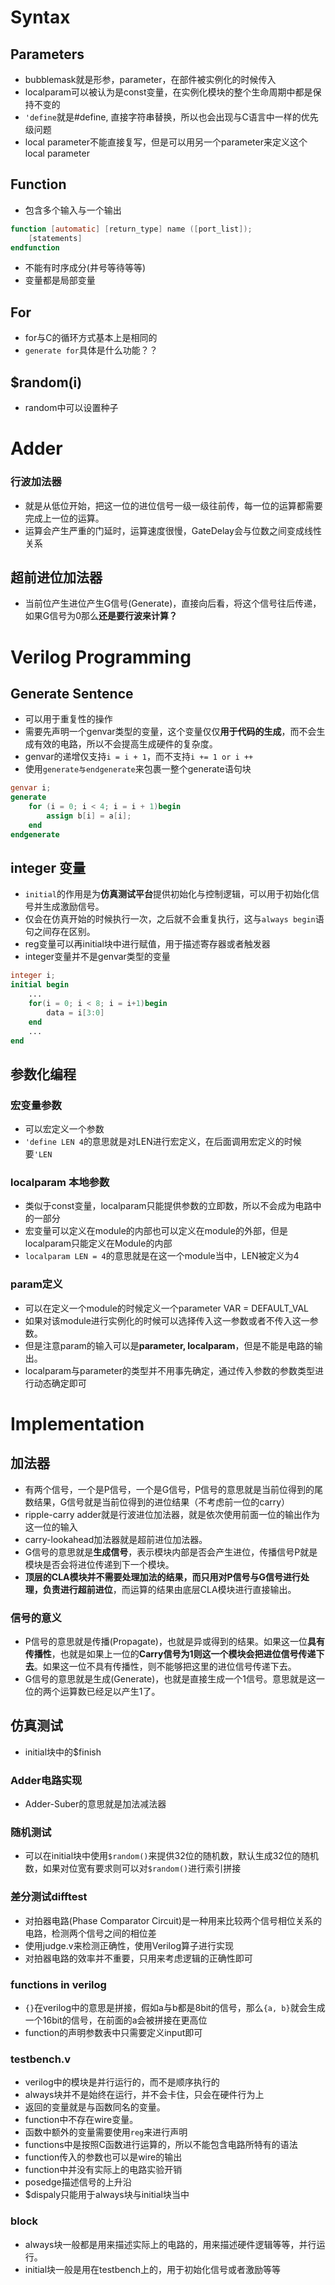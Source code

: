 # Syntax
## Parameters
- bubblemask就是形参，parameter，在部件被实例化的时候传入
- localparam可以被认为是const变量，在实例化模块的整个生命周期中都是保持不变的
- `'define`就是#define, 直接字符串替换，所以也会出现与C语言中一样的优先级问题
- local parameter不能直接复写，但是可以用另一个parameter来定义这个local parameter
## Function
- 包含多个输入与一个输出
```verilog
function [automatic] [return_type] name ([port_list]);
	[statements]
endfunction
```
- 不能有时序成分(井号等待等等)
- 变量都是局部变量
## For
- for与C的循环方式基本上是相同的
- `generate for`具体是什么功能？？
## $random(i)
- random中可以设置种子
# Adder
### 行波加法器
- 就是从低位开始，把这一位的进位信号一级一级往前传，每一位的运算都需要完成上一位的运算。
- 运算会产生严重的门延时，运算速度很慢，GateDelay会与位数之间变成线性关系
## 超前进位加法器
- 当前位产生进位产生G信号(Generate)，直接向后看，将这个信号往后传递，如果G信号为0那么**还是要行波来计算？**
# Verilog Programming
## Generate Sentence
- 可以用于重复性的操作
- 需要先声明一个genvar类型的变量，这个变量仅仅**用于代码的生成**，而不会生成有效的电路，所以不会提高生成硬件的复杂度。
- genvar的递增仅支持`i = i + 1`，而不支持`i += 1 or i ++`
- 使用`generate与endgenerate`来包裹一整个generate语句块
```verilog
genvar i;
generate
	for (i = 0; i < 4; i = i + 1)begin
		assign b[i] = a[i];
	end
endgenerate
```
## integer 变量
- `initial`的作用是为**仿真测试平台**提供初始化与控制逻辑，可以用于初始化信号并生成激励信号。
- 仅会在仿真开始的时候执行一次，之后就不会重复执行，这与`always begin`语句之间存在区别。
- reg变量可以再initial块中进行赋值，用于描述寄存器或者触发器
- integer变量并不是genvar类型的变量
```verilog
integer i;
initial begin
	...
	for(i = 0; i < 8; i = i+1)begin
		data = i[3:0]
	end
	...
end
```
## 参数化编程
### 宏变量参数
- 可以宏定义一个参数
- `'define LEN 4`的意思就是对LEN进行宏定义，在后面调用宏定义的时候要`'LEN` 
### localparam 本地参数
- 类似于const变量，localparam只能提供参数的立即数，所以不会成为电路中的一部分
- 宏变量可以定义在module的内部也可以定义在module的外部，但是localparam只能定义在Module的内部
- `localparam LEN = 4`的意思就是在这一个module当中，LEN被定义为4
### param定义
- 可以在定义一个module的时候定义一个parameter VAR = DEFAULT_VAL
- 如果对该module进行实例化的时候可以选择传入这一参数或者不传入这一参数。
- 但是注意param的输入可以是**parameter, localparam**，但是不能是电路的输出。
- localparam与parameter的类型并不用事先确定，通过传入参数的参数类型进行动态确定即可
# Implementation
## 加法器
- 有两个信号，一个是P信号，一个是G信号，P信号的意思就是当前位得到的尾数结果，G信号就是当前位得到的进位结果（不考虑前一位的carry）
- ripple-carry adder就是行波进位加法器，就是依次使用前面一位的输出作为这一位的输入
- carry-lookahead加法器就是超前进位加法器。
- G信号的意思就是**生成信号**，表示模块内部是否会产生进位，传播信号P就是模块是否会将进位传递到下一个模块。
- **顶层的CLA模块并不需要处理加法的结果，而只用对P信号与G信号进行处理，负责进行超前进位**，而运算的结果由底层CLA模块进行直接输出。
### 信号的意义
- P信号的意思就是传播(Propagate)，也就是异或得到的结果。如果这一位**具有传播性**，也就是如果上一位的**Carry信号为1则这一个模块会把进位信号传递下去**。如果这一位不具有传播性，则不能够把这里的进位信号传递下去。
- G信号的意思就是生成(Generate)，也就是直接生成一个1信号。意思就是这一位的两个运算数已经足以产生1了。
## 仿真测试
- initial块中的$finish
### Adder电路实现
- Adder-Suber的意思就是加法减法器
### 随机测试
- 可以在initial块中使用`$random()`来提供32位的随机数，默认生成32位的随机数，如果对位宽有要求则可以对`$random()`进行索引拼接
### 差分测试difftest
- 对拍器电路(Phase Comparator Circuit)是一种用来比较两个信号相位关系的电路，检测两个信号之间的相位差
- 使用judge.v来检测正确性，使用Verilog算子进行实现
- 对拍器电路的效率并不重要，只用来考虑逻辑的正确性即可
### functions in verilog
- `{}`在verilog中的意思是拼接，假如a与b都是8bit的信号，那么`{a, b}`就会生成一个16bit的信号，在前面的a会被拼接在更高位
- function的声明参数表中只需要定义input即可
### testbench.v
- verilog中的模块是并行运行的，而不是顺序执行的
- always块并不是始终在运行，并不会卡住，只会在硬件行为上
- 返回的变量就是与函数同名的变量。
- function中不存在wire变量。
- 函数中额外的变量需要使用`reg`来进行声明
- functions中是按照C函数进行运算的，所以不能包含电路所特有的语法
- function传入的参数也可以是wire的输出
- function中并没有实际上的电路实验开销
- posedge描述信号的上升沿
- $dispaly只能用于always块与initial块当中
### block
- always块一般都是用来描述实际上的电路的，用来描述硬件逻辑等等，并行运行。
- initial块一般是用在testbench上的，用于初始化信号或者激励等等